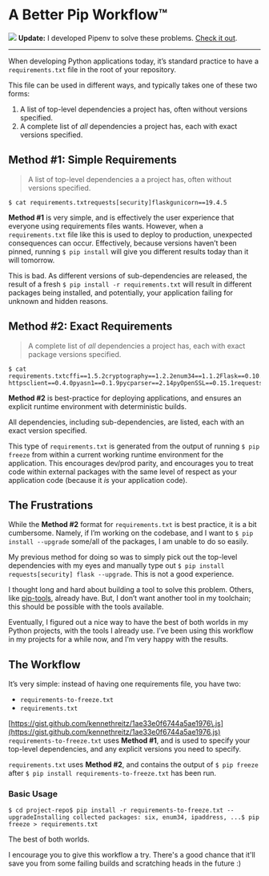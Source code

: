 # A Better Pip Workflow™

 ![](http://images.squarespace-cdn.com/content/v1/665498111876725f7613f1e6/1719666505620-LTX0VK215AWQYODQ8CPK/b285e-0c681-image-asset.jpeg)![]()   **Update:** I developed Pipenv to solve these problems. [Check it out](http://pipenv.org/).



---

 When developing Python applications today, it’s standard practice to have a `requirements.txt` file in the root of your repository.

 This file can be used in different ways, and typically takes one of these two forms:

 1. A list of top\-level dependencies a project has, often without versions specified.
2. A complete list of *all* dependencies a project has, each with exact versions specified.

 ## Method \#1: Simple Requirements


> A list of top\-level dependencies a a project has, often without versions specified.


```
$ cat requirements.txtrequests[security]flaskgunicorn==19.4.5
```
 **Method \#1** is very simple, and is effectively the user experience that everyone using requirements files wants. However, when a `requirements.txt` file like this is used to deploy to production, unexpected consequences can occur. Effectively, because versions haven’t been pinned, running `$ pip install` will give you different results today than it will tomorrow.

 This is bad. As different versions of sub\-dependencies are released, the result of a fresh `$ pip install -r requirements.txt` will result in different packages being installed, and potentially, your application failing for unknown and hidden reasons.

 ## Method \#2: Exact Requirements


> A complete list of *all* dependencies a project has, each with exact package versions specified.


```
$ cat requirements.txtcffi==1.5.2cryptography==1.2.2enum34==1.1.2Flask==0.10.1gunicorn==19.4.5idna==2.0ipaddress==1.0.16itsdangerous==0.24Jinja2==2.8MarkupSafe==0.23ndg-httpsclient==0.4.0pyasn1==0.1.9pycparser==2.14pyOpenSSL==0.15.1requests==2.9.1six==1.10.0Werkzeug==0.11.4
```
 **Method \#2** is best\-practice for deploying applications, and ensures an explicit runtime environment with deterministic builds.

 All dependencies, including sub\-dependencies, are listed, each with an exact version specified.

 This type of `requirements.txt` is generated from the output of running `$ pip freeze` from within a current working runtime environment for the application. This encourages dev/prod parity, and encourages you to treat code within external packages with the same level of respect as your application code (because it *is* your application code).

 ## The Frustrations

 While the **Method \#2** format for `requirements.txt` is best practice, it is a bit cumbersome. Namely, if I’m working on the codebase, and I want to `$ pip install --upgrade` some/all of the packages, I am unable to do so easily.

 My previous method for doing so was to simply pick out the top\-level dependencies with my eyes and manually type out `$ pip install requests[security] flask --upgrade`. This is not a good experience.

 I thought long and hard about building a tool to solve this problem. Others, like [pip\-tools](https://github.com/nvie/pip-tools), already have. But, I don’t want another tool in my toolchain; this should be possible with the tools available.

 Eventually, I figured out a nice way to have the best of both worlds in my Python projects, with the tools I already use. I’ve been using this workflow in my projects for a while now, and I’m very happy with the results.

 ## The Workflow

 It’s very simple: instead of having one requirements file, you have two:

 * `requirements-to-freeze.txt`
* `requirements.txt`

 [https://gist.github.com/kennethreitz/1ae33e0f6744a5ae1976\.js](https://gist.github.com/kennethreitz/1ae33e0f6744a5ae1976.js) `requirements-to-freeze.txt` uses **Method \#1**, and is used to specify your top\-level dependencies, and any explicit versions you need to specify.

 `requirements.txt` uses **Method \#2**, and contains the output of `$ pip freeze` after `$ pip install requirements-to-freeze.txt` has been run.

 ### Basic Usage


```
$ cd project-repo$ pip install -r requirements-to-freeze.txt --upgradeInstalling collected packages: six, enum34, ipaddress, ...$ pip freeze > requirements.txt
```
 The best of both worlds.

 I encourage you to give this workflow a try. There's a good chance that it'll save you from some failing builds and scratching heads in the future :)

